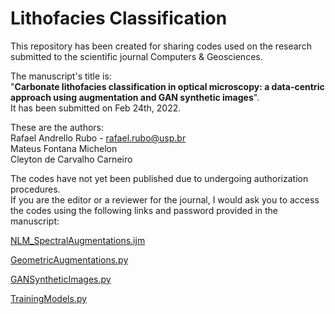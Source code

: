 # Lithofacies Classification

This repository has been created for sharing codes used on the research submitted to the scientific journal Computers & Geosciences.  
  
The manuscript's title is:  
"**Carbonate lithofacies classification in optical microscopy: a data-centric approach using augmentation and GAN synthetic images**".  
It has been submitted on Feb 24th, 2022.

These are the authors:  
Rafael Andrello Rubo - rafael.rubo@usp.br  
Mateus Fontana Michelon  
Cleyton de Carvalho Carneiro  

The codes have not yet been published due to undergoing authorization procedures.  
If you are the editor or a reviewer for the journal, I would ask you to access the codes using the following links and password provided in the manuscript:

[NLM_SpectralAugmentations.ijm](https://drive.google.com/file/d/1so7nBR09JtrN_AcUNAroAevNzVwvNw5C/view?usp=sharing)

[GeometricAugmentations.py](https://drive.google.com/file/d/1rgsDahBVjFL9BCM0rRJxTmDz180ZArtZ/view?usp=sharing)

[GANSyntheticImages.py](https://drive.google.com/file/d/1jWCH8cjtBmEM7Zw5xJbIg4DEgmOZVOWh/view?usp=sharing)

[TrainingModels.py](https://drive.google.com/file/d/1dK1ZuAgIHWfK2oQTMYM8bB8fdwx-NDBZ/view?usp=sharing)
